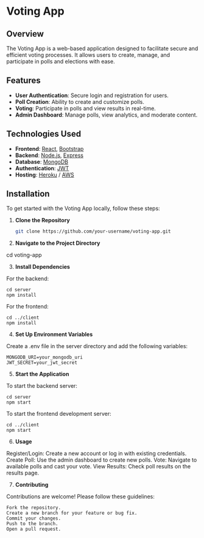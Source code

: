 # Voting App

## Overview

The Voting App is a web-based application designed to facilitate secure and efficient voting processes. It allows users to create, manage, and participate in polls and elections with ease.

## Features

- **User Authentication**: Secure login and registration for users.
- **Poll Creation**: Ability to create and customize polls.
- **Voting**: Participate in polls and view results in real-time.
- **Admin Dashboard**: Manage polls, view analytics, and moderate content.

## Technologies Used

- **Frontend**: [React](https://reactjs.org/), [Bootstrap](https://getbootstrap.com/)
- **Backend**: [Node.js](https://nodejs.org/), [Express](https://expressjs.com/)
- **Database**: [MongoDB](https://www.mongodb.com/)
- **Authentication**: [JWT](https://jwt.io/)
- **Hosting**: [Heroku](https://www.heroku.com/) / [AWS](https://aws.amazon.com/)

## Installation

To get started with the Voting App locally, follow these steps:

1. **Clone the Repository**

   ```bash
   git clone https://github.com/your-username/voting-app.git

2. **Navigate to the Project Directory**

  cd voting-app

3. **Install Dependencies**

  For the backend:

    cd server
    npm install

  For the frontend:

    cd ../client
    npm install

4. **Set Up Environment Variables**

  Create a .env file in the server directory and add the following variables:

    MONGODB_URI=your_mongodb_uri
    JWT_SECRET=your_jwt_secret

5. **Start the Application**

  To start the backend server:

    cd server
    npm start

  To start the frontend development server:
    
    cd ../client
    npm start

6. **Usage**

  Register/Login: Create a new account or log in with existing credentials.
  Create Poll: Use the admin dashboard to create new polls.
  Vote: Navigate to available polls and cast your vote.
  View Results: Check poll results on the results page.

7. **Contributing**

  Contributions are welcome! Please follow these guidelines:

    Fork the repository.
    Create a new branch for your feature or bug fix.
    Commit your changes.
    Push to the branch.
    Open a pull request.
